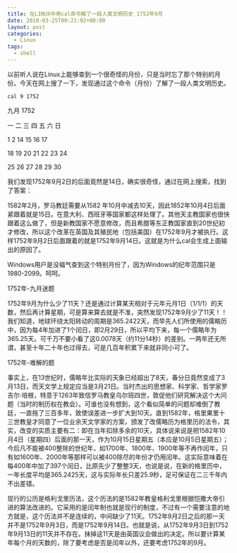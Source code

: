 ```yaml
---
title: 在LINUX中用cal命令解了一段人类文明历史 1752年9月
date: 2010-03-25T00:21:02+00:00
layout: post
categories:
  - Linux
tags:
  - shell
---
```

以前听人说在Linux上能够查到一个很奇怪的月份，只是当时忘了那个特别的月份。今天在网上搜了一下，发现通过这个命令（月份）了解了一段人类文明历史。
```
cal 9 1752
```

九月 1752

一 二 三 四 五 六 日

1 2 14 15 16 17

18 19 20 21 22 23 24

25 26 27 28 29 30
<!--more-->
我们发现1752年9月2日的后面竟然是14日，确实很奇怪，通过在网上搜索，找到了答案：

1582年2月，罗马教廷需要从1582 年10月中减去10天，因此1852年10月4日后面紧跟着就是15日。在意大利、西班牙等国家都这样处理了。其他天主教国家也很快跟着这么做了，但是新教国家不愿意修改，而且希腊等东正教国家直到20世纪初才修改，所以这个改革在英国及其殖民地（包括美国）在1752年9月才被执行。这样1752年9月2日后面跟着的就是1752年9月14日。这就是为什么cal会生成上面输出的原因了。

Windows用户是没福气查到这个特别月份了，因为Windows的纪年范围只是1980-2099。呵呵。

1752年-九月迷题

1752年9月为什么少了11天？还是通过计算某天相对于元年元月1日（1/1/1）的天数，然后再计算星期，可是算来算去就是不准，突然发现1752年9月少了11天！！ 我们知道，地球环绕太阳转动的周期是365.2422天，而早先人们所使用的儒略历中，因为每4年加进了1个闰日，即2月29日，所以平均下来，每一个儒略年为365.25天。可千万不要小看了这0.0078天（约11分14秒）的差别。一两年还无所谓，甚至十年二十年也过得去，可是几百年积累下来就非同小可了。

1752年-难解的题

事实上，在13世纪时，儒略年比实际的天象已经超出了8天，春分日竟然变成了3月13日，而天文学上规定应当是3月21日。当时杰出的思想家、科学家、哲学家罗吉尔·培根，特意于1263年致信罗马教皇乌尔班四世，敦促他们研究解决这个大问题（当时的制历权在教会）。可谁也没有想到，这个看似简单的问题却难倒了教廷，一直拖了三百多年，致使误差进一步扩大到10天。直到1582年，格里果里十三世教皇才同意了一位业余天文学家的方案，颁发了改儒略历为格里历的法令，其实，改变的实质主要有二：即在当年扣除多余的10天，具体说来说是把1582年10月4日（星期四）后面的那一天，作为10月15日星期五（本应是10月5日星期五）；今后凡不能被400整除的世纪年，如1700年、1800年、1900年等不再作闰年，只有如1600年、2000年等那样可以被400除尽的年份才仍用闰年。这实际意味着在每400年中加了397个闰日，比原先少了整整3天，也说是说，在新的格里历中，一年长度平均是365.2425天，这与实际年长只差25.9秒，足可保证在二三千年内不出差错。

现行的公历是格利戈里历法，这个历法的是1582年教皇格利戈里根据恺撒大帝引进的算法改进的。它采用的是闰年制也就是现行的制度，不过有一个需要注意的地方就是，这个历法并不是连续的，中间缺少了11天。1752年9月2日之后的那一天并不是1752年9月3日，而是1752年9月14日。也就是说，从1752年9月3日到1752年9月13日的11天并不存在。抹掉这11天是由英国议会做出的决定。所以要计算某年每个月的天数的，除了要考虑是否是闰年以外，还要考虑1752年的9月。